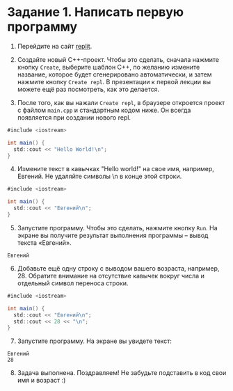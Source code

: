 # Задание 1. Написать первую программу

1. Перейдите на сайт [replit](https://repl.it/).

2. Создайте новый C++-проект. Чтобы это сделать, сначала нажмите кнопку `Create`, выберите шаблон С++, по желанию измените название, которое будет сгенерировано автоматически, и затем нажмите кнопку `Create repl`. В презентации к первой лекции вы можете ещё раз посмотреть, как это делается.

3. После того, как вы нажали `Create repl`, в браузере откроется проект с файлом `main.cpp` и стандартным кодом ниже. Он всегда появляется при создании нового repl.

```cs
#include <iostream>

int main() {
  std::cout << "Hello World!\n";
}
```

4. Измените текст в кавычках "Hello world!" на свое имя, например, Евгений. Не удаляйте символы \n в конце этой строки.

```cs
#include <iostream>

int main() {
  std::cout << "Евгений\n";
}
```

5. Запустите программу. Чтобы это сделать, нажмите кнопку `Run`. На экране вы получите результат выполнения программы – вывод текста «Евгений».

```
Евгений
```

6. Добавьте ещё одну строку с выводом вашего возраста, например, 28. Обратите внимание на отсутствие кавычек вокруг числа и отдельный символ переноса строки.

```cs
#include <iostream>

int main() {
  std::cout << "Евгений\n";
  std::cout << 28 << "\n";
}
```

7. Запустите программу. На экране вы увидете текст:

```
Евгений
28
```

8. Задача выполнена. Поздравляем! Не забудьте подставить в код свои имя и возраст :)
